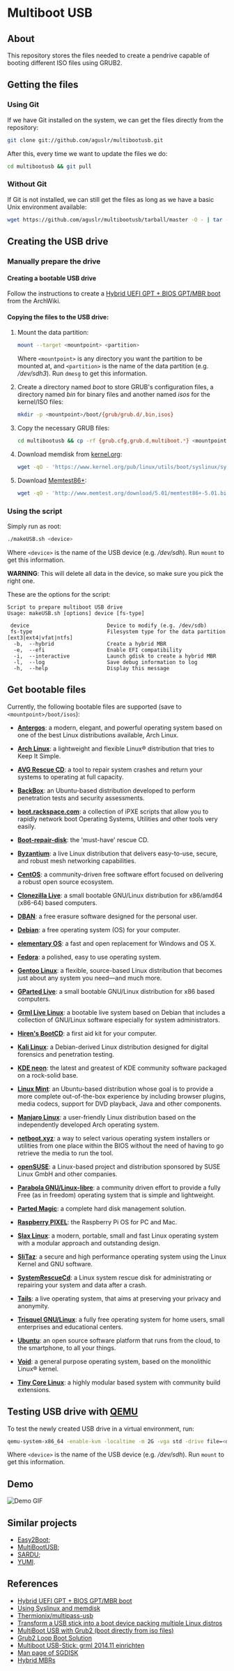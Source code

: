 # Multiboot USB

## About

This repository stores the files needed to create a pendrive capable of booting different ISO files using GRUB2.

## Getting the files

### Using Git

If we have Git installed on the system, we can get the files directly from the repository:

```sh
git clone git://github.com/aguslr/multibootusb.git
```

After this, every time we want to update the files we do:

```sh
cd multibootusb && git pull
```

### Without Git

If Git is not installed, we can still get the files as long as we have a basic Unix environment available:

```sh
wget https://github.com/aguslr/multibootusb/tarball/master -O - | tar -xzv --strip-components 1 --exclude={README.md,demo.gif}
```


## Creating the USB drive

### Manually prepare the drive

#### Creating a bootable USB drive

Follow the instructions to create a [Hybrid UEFI GPT + BIOS GPT/MBR boot][efi+bios] from the ArchWiki.


#### Copying the files to the USB drive:

1. Mount the data partition:

    ```sh
    mount --target <mountpoint> <partition>
    ```

    Where `<mountpoint>` is any directory you want the partition to be mounted at, and `<partition>` is the name of the data partition (e.g. */dev/sdh3*). Run `dmesg` to get this information.

2. Create a directory named *boot* to store GRUB's configuration files, a directory named *bin* for binary files and another named *isos* for the kernel/ISO files:

    ```sh
    mkdir -p <mountpoint>/boot/{grub/grub.d/,bin,isos}
    ```

3. Copy the necessary GRUB files:

    ```sh
    cd multibootusb && cp -rf {grub.cfg,grub.d,multiboot.*} <mountpoint>/boot/grub/
    ```

4. Download memdisk from [kernel.org][]:

    ```sh
    wget -qO - 'https://www.kernel.org/pub/linux/utils/boot/syslinux/syslinux-6.03.tar.gz' | tar -xz -C <mountpoint>/boot/grub/ --no-same-owner --strip-components 3 'syslinux-6.03/bios/memdisk/memdisk'
    ```

5. Download [Memtest86+][]:

    ```sh
    wget -qO - 'http://www.memtest.org/download/5.01/memtest86+-5.01.bin.gz' | gunzip -c > <mountpoint>/boot/bin/memtest86+.bin
    ```


### Using the script

Simply run as root:

```sh
./makeUSB.sh <device>
```

Where `<device>` is the name of the USB device (e.g. */dev/sdh*). Run `mount` to get this information.

**WARNING**: This will delete all data in the device, so make sure you pick the right one.

These are the options for the script:

```
Script to prepare multiboot USB drive
Usage: makeUSB.sh [options] device [fs-type]

 device                         Device to modify (e.g. /dev/sdb)
 fs-type                        Filesystem type for the data partition [ext3|ext4|vfat|ntfs]
  -b,  --hybrid                 Create a hybrid MBR
  -e,  --efi                    Enable EFI compatibility
  -i,  --interactive            Launch gdisk to create a hybrid MBR
  -l,  --log                    Save debug information to log
  -h,  --help                   Display this message
```


## Get bootable files

Currently, the following bootable files are supported (save to `<mountpoint>/boot/isos`):

* **[Antergos][]**: a modern, elegant, and powerful operating system based on one of the best Linux distributions available, Arch Linux.

* **[Arch Linux][arch]**: a lightweight and flexible Linux® distribution that tries to Keep It Simple.

* **[AVG Rescue CD][avgrescue]**: a tool to repair system crashes and return your systems to operating at full capacity.

* **[BackBox][]**: an Ubuntu-based distribution developed to perform penetration tests and security assessments.

* **[boot.rackspace.com][]**: a collection of iPXE scripts that allow you to rapidly network boot Operating Systems, Utilities and other tools very easily.

* **[Boot-repair-disk][brd]**: the 'must-have' rescue CD.

* **[Byzantium][]**: a live Linux distribution that delivers easy-to-use, secure, and robust mesh networking capabilities.

* **[CentOS][]**: a community-driven free software effort focused on delivering a robust open source ecosystem.

* **[Clonezilla Live][clonezilla]**: a small bootable GNU/Linux distribution for x86/amd64 (x86-64) based computers.

* **[DBAN][]**: a free erasure software designed for the personal user.

* **[Debian][]**: a free operating system (OS) for your computer.

* **[elementary OS][elementary]**: a fast and open replacement for Windows and OS X.

* **[Fedora][]**: a polished, easy to use operating system.

* **[Gentoo Linux][gentoo]**: a flexible, source-based Linux distribution that becomes just about any system you need—and much more.

* **[GParted Live][gparted]**: a small bootable GNU/Linux distribution for x86 based computers.

* **[Grml Live Linux][grml]**: a bootable live system based on Debian that includes a collection of GNU/Linux software especially for system administrators.

* **[Hiren's BootCD][hirens]**: a first aid kit for your computer.

* **[Kali Linux][kali]**: a Debian-derived Linux distribution designed for digital forensics and penetration testing.

* **[KDE neon][kdeneon]**: the latest and greatest of KDE community software packaged on a rock-solid base.

* **[Linux Mint][mint]**: an Ubuntu-based distribution whose goal is to provide a more complete out-of-the-box experience by including browser plugins, media codecs, support for DVD playback, Java and other components.

* **[Manjaro Linux][manjaro]**: a user-friendly Linux distribution based on the independently developed Arch operating system.

* **[netboot.xyz][]**: a way to select various operating system installers or utilities from one place within the BIOS without the need of having to go retrieve the media to run the tool.

* **[openSUSE][]**: a Linux-based project and distribution sponsored by SUSE Linux GmbH and other companies.

* **[Parabola GNU/Linux-libre][parabola]**: a community driven effort to provide a fully Free (as in freedom) operating system that is simple and lightweight.

* **[Parted Magic][partedmagic]**: a complete hard disk management solution.

* **[Raspberry PIXEL][raspixel]**: the Raspberry Pi OS for PC and Mac.

* **[Slax Linux][slax]**: a modern, portable, small and fast Linux operating system with a modular approach and outstanding design.

* **[SliTaz][]**: a secure and high performance operating system using the Linux Kernel and GNU software.

* **[SystemRescueCd][sysrescuecd]**: a Linux system rescue disk for administrating or repairing your system and data after a crash.

* **[Tails][]**: a live operating system, that aims at preserving your privacy and anonymity.

* **[Trisquel GNU/Linux][trisquel]**: a fully free operating system for home users, small enterprises and educational centers.

* **[Ubuntu][]**: an open source software platform that runs from the cloud, to the smartphone, to all your things.

* **[Void][]**: a general purpose operating system, based on the monolithic Linux® kernel.

* **[Tiny Core Linux][]**: a highly modular based system with community build extensions.

## Testing USB drive with [QEMU][]

To test the newly created USB drive in a virtual environment, run:

```sh
qemu-system-x86_64 -enable-kvm -localtime -m 2G -vga std -drive file=<device>,cache=none,if=virtio
```

Where `<device>` is the name of the USB device (e.g. */dev/sdh*). Run `mount` to get this information.


## Demo

![Demo GIF](demo.gif "Demo")


## Similar projects

- [Easy2Boot][];
- [MultiBootUSB][];
- [SARDU][];
- [YUMI][].


## References

- [Hybrid UEFI GPT + BIOS GPT/MBR boot][efi+bios]
- [Using Syslinux and memdisk][usingmemdisk]
- [Thermionix/multipass-usb][multipass-usb]
- [Transform a USB stick into a boot device packing multiple Linux distros][multiboot-usb]
- [MultiBoot USB with Grub2 (boot directly from iso files)][panticz-mbusb]
- [Grub2 Loop Boot Solution][loop-boot]
- [Multiboot USB-Stick: grml 2014.11 einrichten][grml-usb-stick]
- [Man page of SGDISK][sgdisk]
- [Hybrid MBRs][hybridmbr]

[antergos]: https://antergos.com/
[arch]: https://www.archlinux.org/
[avgrescue]: http://www.avg.com/ww-en/rescue-cd-business-edition
[backbox]: https://backbox.org/
[brd]: https://sourceforge.net/p/boot-repair-cd/home/Home/
[boot.rackspace.com]: http://boot.rackspace.com/
[byzantium]: http://project-byzantium.org/
[centos]: http://www.centos.org/
[clonezilla]: http://clonezilla.org/clonezilla-live.php
[dban]: http://www.dban.org/
[debian]: https://www.debian.org/
[easy2boot]: http://www.easy2boot.com/
[efi+bios]: https://wiki.archlinux.org/index.php/Multiboot_USB_drive#Hybrid_UEFI_GPT_.2B_BIOS_GPT.2FMBR_boot
[elementary]: https://elementary.io/
[fedora]: https://getfedora.org/
[gentoo]: https://www.gentoo.org/
[gparted]: http://gparted.sourceforge.net/livecd.php
[grml-usb-stick]: http://www.gtkdb.de/index_7_2627.html
[grml]: https://grml.org/
[hirens]: http://www.hirensbootcd.org/
[hybridmbr]: http://www.rodsbooks.com/gdisk/hybrid.html
[kali]: https://www.kali.org/
[kdeneon]: https://neon.kde.org/
[kernel.org]: https://www.kernel.org/pub/linux/utils/boot/syslinux/
[loop-boot]: http://forums.kali.org/showthread.php?1025-Grub2-Loop-Boot-Solution
[manjaro]: https://manjaro.org/
[memdisk]: http://www.syslinux.org/wiki/index.php?title=MEMDISK
[memtest86+]: http://www.memtest.org/
[mint]: https://linuxmint.com/
[multiboot-usb]: http://www.circuidipity.com/multi-boot-usb.html
[multibootusb]: http://multibootusb.org/
[multipass-usb]: https://github.com/Thermionix/multipass-usb
[netboot.xyz]: https://netboot.xyz/
[opensuse]: https://www.opensuse.org/
[panticz-mbusb]: http://www.panticz.de/MultiBootUSB
[parabola]: https://www.parabola.nu/
[partedmagic]: http://partedmagic.com/
[qemu]: http://qemu.org/
[raspixel]: https://www.raspberrypi.org/blog/pixel-pc-mac/
[sardu]: http://www.sarducd.it/
[sgdisk]: http://www.rodsbooks.com/gdisk/sgdisk.html
[slax]: http://www.slax.org/
[slitaz]: http://www.slitaz.org/
[syslinux]: http://www.syslinux.org/
[sysrescuecd]: http://www.sysresccd.org/
[tails]: https://tails.boum.org/
[trisquel]: https://trisquel.info/
[ubuntu]: http://www.ubuntu.com/
[usingmemdisk]: https://wiki.archlinux.org/index.php/Multiboot_USB_drive#Using_Syslinux_and_memdisk
[void]: http://www.voidlinux.eu/
[yumi]: https://www.pendrivelinux.com/yumi-multiboot-usb-creator/
[tiny core linux]: http://tinycorelinux.net/
